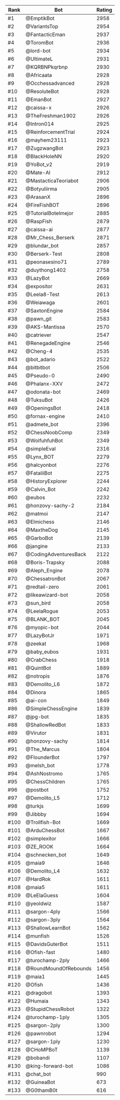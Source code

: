 Rank|Bot|Rating
---|---|---
#1|@EmptikBot|2958
#2|@VariantsTop|2954
#3|@FantacticEman|2937
#4|@ToromBot|2936
#5|@lord-bot|2934
#6|@UltimateL|2931
#7|@KQRBNPkqrbnp|2930
#8|@Africaata|2928
#9|@Occhessadvanced|2928
#10|@ResoluteBot|2928
#11|@EmanBot|2927
#12|@caissa-x|2926
#13|@TheFreshman1902|2926
#14|@Intron014|2925
#15|@ReinforcementTrial|2924
#16|@mayhem23111|2923
#17|@ZugzwangBot|2923
#18|@BlackHoleNN|2920
#19|@YoBot_v2|2919
#20|@Mate-AI|2912
#21|@MastacticaTeoriabot|2906
#22|@Botyuliirma|2905
#23|@ArasanX|2896
#24|@FireFishBOT|2896
#25|@TutorialBotelmejor|2885
#26|@RaspFish|2879
#27|@caissa-ai|2877
#28|@Mr_Chess_Berserk|2871
#29|@blundar_bot|2857
#30|@Berserk-Test|2808
#31|@peonasesino71|2789
#32|@duythong1402|2758
#33|@LazyBot|2669
#34|@expositor|2631
#35|@Leela8-Test|2613
#36|@Weiawaga|2601
#37|@SaxtonEngine|2584
#38|@pawn_git|2583
#39|@AKS-Mantissa|2570
#40|@catriever|2547
#41|@RenegadeEngine|2546
#42|@Cheng-4|2535
#43|@bot_adario|2522
#44|@bitbitbot|2506
#45|@Pseudo-0|2490
#46|@Phalanx-XXV|2472
#47|@odonata-bot|2469
#48|@TuksuBot|2426
#49|@OpeningsBot|2418
#50|@fornax-engine|2410
#51|@admete_bot|2396
#52|@ChessNoobComp|2349
#53|@WolfuhfuhBot|2349
#54|@simpleEval|2316
#55|@Lynx_BOT|2279
#56|@halcyonbot|2276
#57|@FataliiBot|2275
#58|@HistoryExplorer|2244
#59|@Calvin_Bot|2242
#60|@eubos|2232
#61|@honzovy-sachy-2|2184
#62|@matmoi|2147
#63|@Elmichess|2146
#64|@MaxtheDog|2145
#65|@GarboBot|2139
#66|@jangine|2133
#67|@CodingAdventuresBack|2122
#68|@Boris-Trapsky|2088
#69|@Aleph_Engine|2078
#70|@ChessatronBot|2067
#71|@redtail-zero|2061
#72|@likeawizard-bot|2058
#73|@sun_bird|2058
#74|@LeelaRogue|2053
#75|@BLANK_BOT|2045
#76|@myopic-bot|2044
#77|@LazyBotJr|1971
#78|@zeekat|1968
#79|@baby_eubos|1931
#80|@CrabChess|1918
#81|@QuintBot|1889
#82|@notropis|1876
#83|@Demolito_L6|1872
#84|@Dinora|1865
#85|@ai-con|1849
#86|@SimpleChessEngine|1839
#87|@jpg-bot|1835
#88|@ShallowRedBot|1833
#89|@Virutor|1831
#90|@honzovy-sachy|1814
#91|@The_Marcus|1804
#92|@FlounderBot|1797
#93|@melsh_bot|1778
#94|@AshNostromo|1765
#95|@ChessChildren|1765
#96|@postbot|1752
#97|@Demolito_L5|1712
#98|@turkjs|1699
#99|@Jibbby|1694
#100|@Trollfish-Bot|1669
#101|@ArduChessBot|1667
#102|@simplexitor|1666
#103|@ZE_ROOK|1664
#104|@schnecken_bot|1649
#105|@maia9|1646
#106|@Demolito_L4|1632
#107|@HardRok|1611
#108|@maia5|1611
#109|@LeElaGuess|1604
#110|@yeoldwiz|1587
#111|@sargon-4ply|1566
#112|@sargon-3ply|1564
#113|@ShallowLearnBot|1562
#114|@munfish|1526
#115|@DavidsGuterBot|1511
#116|@Ofish-fast|1480
#117|@turochamp-2ply|1466
#118|@RoundMoundOfRebounds|1456
#119|@maia1|1445
#120|@Ofish|1436
#121|@dragobot|1393
#122|@Humaia|1343
#123|@StupidChessRobot|1322
#124|@turochamp-1ply|1305
#125|@sargon-2ply|1300
#126|@pawnrobot|1294
#127|@sargon-1ply|1230
#128|@CHoMPBoT|1139
#129|@bobandi|1107
#130|@king-forward-bot|1086
#131|@chat_bot|990
#132|@GuineaBot|673
#133|@G0thamB0t|616
